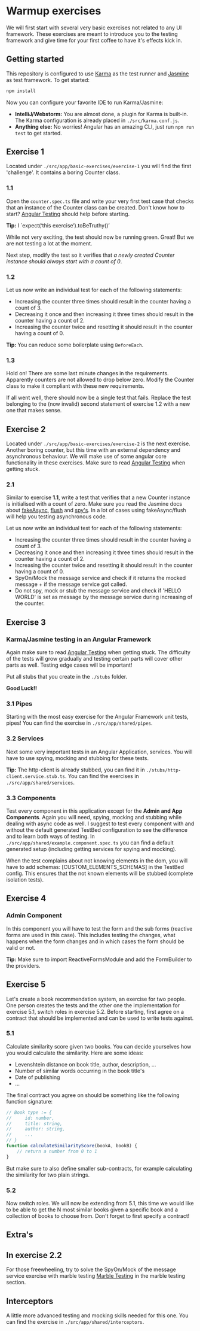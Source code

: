 # Warmup exercises

We will first start with several very basic exercises not related to any UI framework. These exercises are meant to
introduce you to the testing framework and give time for your first coffee to have it's effects kick in.

## Getting started
This repository is configured to use [Karma](https://karma-runner.github.io/latest/index.html/) as the test runner and [Jasmine](https://jasmine.github.io/index.html) as test framework. 
To get started:

```bash
npm install
```

Now you can configure your favorite IDE to run Karma/Jasmine:
- **IntelliJ/Webstorm:** You are almost done, a plugin for Karma is built-in. The Karma configuration is already placed in `./src/karma.conf.js`.
- **Anything else:** No worries! Angular has an amazing CLI, just run `npm run test` to get started.

## Exercise 1
Located under `./src/app/basic-exercises/exercise-1` you will find the first 'challenge'. It contains a boring Counter class.

### 1.1
Open the `counter.spec.ts` file and write your very first test case that checks that an instance of the Counter class
can be created. Don't know how to start? [Angular Testing](https://angular.io/api/core/testing) should help before starting.

**Tip:** I `expect(‘this exercise’).toBeTruthy()’

While not very exciting, the test should now be running green. Great! But we are not testing a lot at the moment.

Next step, modify the test so it verifies that *a newly created Counter instance should always start with a count of 0*.

### 1.2
Let us now write an individual test for each of the following statements:
- Increasing the counter three times should result in the counter having a count of 3.
- Decreasing it once and then increasing it three times should result in the counter having a count of 2.
- Increasing the counter twice and resetting it should result in the counter having a count of 0.

**Tip:** You can reduce some boilerplate using `BeforeEach`.

### 1.3
Hold on! There are some last minute changes in the requirements. Apparently counters are not allowed to drop below zero.
Modify the Counter class to make it compliant with these new requirements.

If all went well, there should now be a single test that fails. Replace the test belonging to the (now invalid) second
statement of exercise 1.2 with a new one that makes sense.

## Exercise 2
Located under `./src/app/basic-exercises/exercise-2` is the next exercise. Another boring counter, but this time with an external
dependency and asynchronous behaviour. We will make use of some angular core functionality in these exercises. Make sure to read [Angular Testing]((https://angular.io/guide/testing)) when getting stuck.

### 2.1
Similar to exercise **1.1**, write a test that verifies that a new Counter instance is initialised with a count
of zero. Make sure you read the Jasmine docs about [fakeAsync](https://angular.io/api/core/testing/fakeAsync#description), [flush](https://angular.io/api/core/testing/flush)
and [spy's](http://tobyho.com/2011/12/15/jasmine-spy-cheatsheet/).
In a lot of cases using fakeAsync/flush will help you testing asynchronous code.

Let us now write an individual test for each of the following statements:
- Increasing the counter three times should result in the counter having a count of 3.
- Decreasing it once and then increasing it three times should result in the counter having a count of 2.
- Increasing the counter twice and resetting it should result in the counter having a count of 0.
- SpyOn/Mock the message service and check if it returns the mocked message + if the message service got called.
- Do not spy, mock or stub the message service and check if 'HELLO WORLD' is set as message by the message service during increasing of the counter.

## Exercise 3 
### Karma/Jasmine testing in an Angular Framework
Again make sure to read [Angular Testing]((https://angular.io/guide/testing)) when getting stuck. 
The difficulty of the tests will grow gradually and testing certain parts will cover other parts as well. Testing edge cases will be important!

Put all stubs that you create in the `./stubs` folder.

**Good Luck!!**

### 3.1 Pipes
Starting with the most easy exercise for the Angular Framework unit tests, pipes!
You can find the exercise in `./src/app/shared/pipes`.

### 3.2 Services
Next some very important tests in an Angular Application, services. You will have to use spying, mocking and stubbing for these tests.

**Tip:** The http-client is already stubbed, you can find it in `./stubs/http-client.service.stub.ts`.
You can find the exercises in `./src/app/shared/services`.

### 3.3 Components
Test every component in this application except for the **Admin and App Components**. Again you will need, spying, mocking and stubbing while dealing with async code as well.
I suggest to test every component with and without the default generated TestBed configuration to see the difference and to learn both ways of testing. 
In `./src/app/shared/example.component.spec.ts` you can find a default generated setup (including getting services for spying and mocking).

When the test complains about not knowing elements in the dom, you will have to add schemas: [CUSTOM_ELEMENTS_SCHEMAS] in the TestBed config.
This ensures that the not known elements will be stubbed (complete isolation tests).


## Exercise 4
### Admin Component
In this component you will have to test the form and the sub forms (reactive forms are used in this case). 
This includes testing the changes, what happens when the form changes and in which cases the form should be valid or not. 

**Tip:** Make sure to import ReactiveFormsModule and add the FormBuilder to the providers.

## Exercise 5
Let's create a book recommendation system, an exercise for two people. One person creates the tests and the other one
the implementation for exercise 5.1, switch roles in exercise 5.2. Before starting, first agree on a contract that
should be implemented and can be used to write tests against.

### 5.1
Calculate similarity score given two books. You can decide yourselves how you would calculate the similarity.
Here are some ideas:
- Levenshtein distance on book title, author, description, ...
- Number of similar words occurring in the book title's
- Date of publishing
- ...

The final contract you agree on should be something like the following function signature:
```javascript
// Book type := {
//     id: number,
//     title: string,
//     author: string,
//     ...
// }
function calculateSimilarityScore(bookA, bookB) {
    // return a number from 0 to 1
}
```
But make sure to also define smaller sub-contracts, for example calculating the similarity for two plain strings.


### 5.2
Now switch roles. We will now be extending from 5.1, this time we would like to be able to get the N most similar books
given a specific book and a collection of books to choose from. Don't forget to first specify a contract! 

## Extra's
## In exercise 2.2
For those freewheeling, try to solve the SpyOn/Mock of the message service exercise with marble testing [Marble Testing](https://angular.io/guide/testing) in the marble testing section.

## Interceptors
A little more advanced testing and mocking skills needed for this one.
You can find the exercise in `./src/app/shared/interceptors`.
